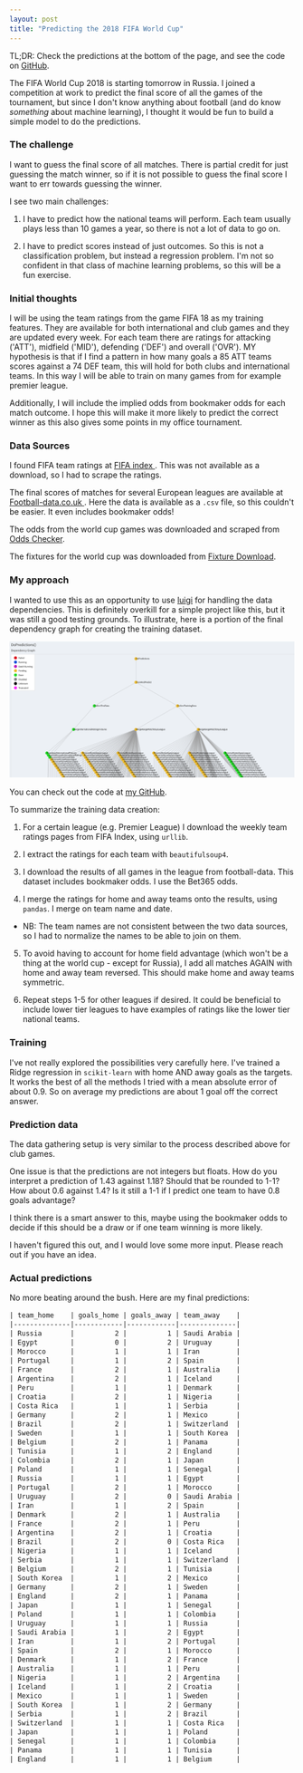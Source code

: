 ```yaml
---
layout: post
title: "Predicting the 2018 FIFA World Cup"
---
```

TL;DR: Check the predictions at the bottom of the page, and see the code on [GitHub](https://github.com/KPLauritzen/worldcup2018).

The FIFA World Cup 2018 is starting tomorrow in Russia.
I joined a competition at work to predict the final score of all the games of the tournament, but since I don't know anything about football (and do know *something* about machine learning), I thought it would be fun to build a simple model to do the predictions.


### The challenge
I want to guess the final score of all matches. There is partial credit for just guessing the match winner, so if it is not possible to guess the final score I want to err towards guessing the winner.

I see two main challenges:
1) I have to predict how the national teams will perform. Each team usually plays less than 10 games a year, so there is not a lot of data to go on.

2) I have to predict scores instead of just outcomes. So this is not a classification problem, but instead a regression problem. I'm not so confident in that class of machine learning problems, so this will be a fun exercise.

### Initial thoughts
I will be using the team ratings from the game FIFA 18 as my training features. They are available for both international and club games and they are updated every week.
For each team there are ratings for attacking ('ATT'), midfield ('MID'), defending ('DEF') and overall ('OVR').
MY hypothesis is that if I find a pattern in how many goals a 85 ATT teams scores against a 74 DEF team, this will hold for both clubs and international teams. In this way I will be able to train on many games from for example premier league.

Additionally, I will include the implied odds from bookmaker odds for each match outcome. I hope this will make it more likely to predict the correct winner as this also gives some points in my office tournament.

### Data Sources
I found FIFA team ratings at [ FIFA index ]( https://www.fifaindex.com/ ). This was not available as a download, so I had to scrape the ratings.

The final scores of matches for several European leagues are available at [ Football-data.co.uk ]( http://www.football-data.co.uk/ ). Here the data is available as a `.csv` file, so this couldn't be easier. It even includes bookmaker odds!

The odds from the world cup games was downloaded and scraped from [Odds Checker](https://www.oddschecker.com).

The fixtures for the world cup was downloaded from [Fixture Download](https://fixturedownload.com).
### My approach
I wanted to use this as an opportunity to use [luigi](https://luigi.readthedocs.io/en/stable/) for handling the data dependencies. This is definitely overkill for a simple project like this, but it was still a good testing grounds.
To illustrate, here is a portion of the final dependency graph for creating the training dataset.

<img src='/images/luigi.png' width='600'>

You can check out the code at [my GitHub](https://github.com/KPLauritzen/worldcup2018).

To summarize the training data creation:

1) For a certain league (e.g. Premier League) I download the weekly team ratings pages from FIFA Index, using `urllib`.

2) I extract the ratings for each team with `beautifulsoup4`.

3) I download the results of all games in the league from football-data. This dataset includes bookmaker odds. I use the Bet365 odds.

4) I merge the ratings for home and away teams onto the results, using `pandas`. I merge on team name and date.

  - NB: The team names are not consistent between the two data sources, so I had to normalize the names to be able to join on them.

5) To avoid having to account for home field advantage (which won't be a thing at the world cup - except for Russia), I add all matches AGAIN with home and away team reversed. This should make home and away teams symmetric.

6) Repeat steps 1-5 for other leagues if desired. It could be beneficial to include lower tier leagues to have examples of ratings like the lower tier national teams.

### Training
I've not really explored the possibilities very carefully here. I've trained a Ridge regression in `scikit-learn` with home AND away goals as the targets.
It works the best of all the methods I tried with a mean absolute error of about 0.9. So on average my predictions are about 1 goal off the correct answer.

### Prediction data
The data gathering setup is very similar to the process described above for club games.

One issue is that the predictions are not integers but floats. How do you interpret a prediction of 1.43 against 1.18? Should that be rounded to 1-1? How about 0.6 against 1.4? Is it still a 1-1 if I predict one team to have 0.8 goals advantage?

I think there is a smart answer to this, maybe using the bookmaker odds to decide if this should be a draw or if one team winning is more likely.

I haven't figured this out, and I would love some more input. Please reach out if you have an idea.

### Actual predictions
No more beating around the bush. Here are my final predictions:
```
| team_home    | goals_home | goals_away | team_away    |
|--------------|------------|------------|--------------|
| Russia       |          2 |          1 | Saudi Arabia |
| Egypt        |          0 |          2 | Uruguay      |
| Morocco      |          1 |          1 | Iran         |
| Portugal     |          1 |          2 | Spain        |
| France       |          2 |          1 | Australia    |
| Argentina    |          2 |          1 | Iceland      |
| Peru         |          1 |          1 | Denmark      |
| Croatia      |          2 |          1 | Nigeria      |
| Costa Rica   |          1 |          1 | Serbia       |
| Germany      |          2 |          1 | Mexico       |
| Brazil       |          2 |          1 | Switzerland  |
| Sweden       |          1 |          1 | South Korea  |
| Belgium      |          2 |          1 | Panama       |
| Tunisia      |          1 |          2 | England      |
| Colombia     |          2 |          1 | Japan        |
| Poland       |          1 |          1 | Senegal      |
| Russia       |          1 |          1 | Egypt        |
| Portugal     |          2 |          1 | Morocco      |
| Uruguay      |          2 |          0 | Saudi Arabia |
| Iran         |          1 |          2 | Spain        |
| Denmark      |          2 |          1 | Australia    |
| France       |          2 |          1 | Peru         |
| Argentina    |          2 |          1 | Croatia      |
| Brazil       |          2 |          0 | Costa Rica   |
| Nigeria      |          1 |          1 | Iceland      |
| Serbia       |          1 |          1 | Switzerland  |
| Belgium      |          2 |          1 | Tunisia      |
| South Korea  |          1 |          2 | Mexico       |
| Germany      |          2 |          1 | Sweden       |
| England      |          2 |          1 | Panama       |
| Japan        |          1 |          1 | Senegal      |
| Poland       |          1 |          1 | Colombia     |
| Uruguay      |          1 |          1 | Russia       |
| Saudi Arabia |          1 |          2 | Egypt        |
| Iran         |          1 |          2 | Portugal     |
| Spain        |          2 |          1 | Morocco      |
| Denmark      |          1 |          2 | France       |
| Australia    |          1 |          1 | Peru         |
| Nigeria      |          1 |          2 | Argentina    |
| Iceland      |          1 |          2 | Croatia      |
| Mexico       |          1 |          1 | Sweden       |
| South Korea  |          1 |          2 | Germany      |
| Serbia       |          1 |          2 | Brazil       |
| Switzerland  |          1 |          1 | Costa Rica   |
| Japan        |          1 |          1 | Poland       |
| Senegal      |          1 |          1 | Colombia     |
| Panama       |          1 |          1 | Tunisia      |
| England      |          1 |          1 | Belgium      |
```
